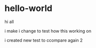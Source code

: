 # hello-world
hi all

i make i change to test how this working on

i created new test to ccompare again 2
